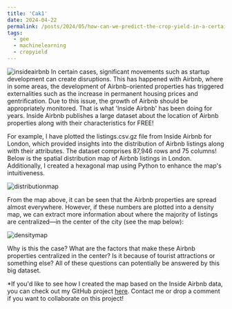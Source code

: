 ```yaml
---
title: 'Cak1'
date: 2024-04-22
permalink: /posts/2024/05/how-can-we-predict-the-crop-yield-in-a-certain-area-gee1/
tags:
  - gee
  - machinelearning
  - cropyield
---
```


![insideairbnb](https://www.dropbox.com/scl/fi/toor1qwhysar9ygytkwdh/insideairbnb.png?rlkey=rdhgooga3wlo7cw0fvw95oi3z&raw=1)
In certain cases, significant movements such as startup development can create disruptions. This has happened with Airbnb, where in some areas, the development of Airbnb-oriented properties has triggered externalities such as the increase in permanent housing prices and gentrification. Due to this issue, the growth of Airbnb should be appropriately monitored. That is what 'Inside Airbnb' has been doing for years. Inside Airbnb publishes a large dataset about the location of Airbnb properties along with their characteristics for FREE!

For example, I have plotted the listings.csv.gz file from Inside Airbnb for London, which provided insights into the distribution of Airbnb listings along with their attributes. The dataset comprises 87,946 rows and 75 columns! Below is the spatial distribution map of Airbnb listings in London. Additionally, I created a hexagonal map using Python to enhance the map's intuitiveness.

![distributionmap](https://www.dropbox.com/scl/fi/rke2pwh8a8mjar0sim076/airbnb-distribution-in-london.jpg?rlkey=e5lzf9ukv6ws5ubwhhtssyq5y&raw=1)

From the map above, it can be seen that the Airbnb properties are spread almost everywhere. However, if these numbers are plotted into a density map, we can extract more information about where the majority of listings are centralized—in the center of the city (see the map below):

![densitymap](https://www.dropbox.com/scl/fi/hcs0hmcbz29nnep0y00ij/airbnb-density-in-london.jpg?rlkey=recvnoop1wjbtqb32ytorcu78&raw=1)

Why is this the case? What are the factors that make these Airbnb properties centralized in the center? Is it because of tourist attractions or something else? All of these questions can potentially be answered by this big dataset.

*If you'd like to see how I created the map based on the Inside Airbnb data, you can check out my GitHub project [here](https://github.com/ofitrahramadhan/hexagonal_map). Contact me or drop a comment if you want to collaborate on this project!